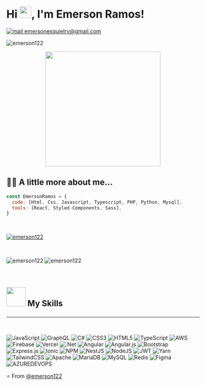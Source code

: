 <h1>Hi <img src="https://i.ibb.co/tJpwYQM/wave.gif" width="30px">, I'm Emerson Ramos! </h1>



[![mail emersonexquielrv@gmail.com](https://img.shields.io/badge/Email-emersonexquielrv@gmail.com-blue?style=flat-square&logo=gmail)](mailto:emersonexquielrv@gmail.com)<p align="left"> <img src="https://komarev.com/ghpvc/?username=emerson122&label=Profile%20views&color=0e75b6&style=flat" alt="emerson122" /> </p>


<p align="center"><img src="https://media.giphy.com/media/M9gbBd9nbDrOTu1Mqx/giphy.gif" width="300"></p>





## 🙋‍♂️  A little more about me...  


```javascript
const EmersonRamos = {
  code: [Html, Css, Javascript, Typescript, PHP, Python, Mysql],
  tools: [React, Styled-Components, Sass],
}
```
<br>
<p align="left"> <a href="https://github.com/ryo-ma/github-profile-trophy"><img src="https://github-profile-trophy.vercel.app/?username=emerson122" alt="emerson122" /></a> </p>

<br>
<p><img align="left" src="https://github-readme-stats.vercel.app/api/top-langs?username=emerson122&show_icons=true&locale=en&layout=compact" alt="emerson122" />
<img align="center" src="https://github-readme-streak-stats.herokuapp.com/?user=emerson122&" alt="emerson122" /></p>
<br>

## <picture><img src = "https://github.com/7oSkaaa/7oSkaaa/blob/main/Images/about_me.gif?raw=true" width = 50px></picture> My Skills
###
<hr>
  <br/>
  
![JavaScript](https://img.shields.io/badge/javascript-%23323330.svg?style=for-the-badge&logo=javascript&logoColor=%23F7DF1E) ![GraphQL](https://img.shields.io/badge/-GraphQL-E10098?style=for-the-badge&logo=graphql&logoColor=white) ![C#](https://img.shields.io/badge/c%23-%23239120.svg?style=for-the-badge&logo=csharp&logoColor=white) ![CSS3](https://img.shields.io/badge/css3-%231572B6.svg?style=for-the-badge&logo=css3&logoColor=white) ![HTML5](https://img.shields.io/badge/html5-%23E34F26.svg?style=for-the-badge&logo=html5&logoColor=white) ![TypeScript](https://img.shields.io/badge/typescript-%23007ACC.svg?style=for-the-badge&logo=typescript&logoColor=white) ![AWS](https://img.shields.io/badge/AWS-%23FF9900.svg?style=for-the-badge&logo=amazon-aws&logoColor=white) ![Firebase](https://img.shields.io/badge/firebase-%23039BE5.svg?style=for-the-badge&logo=firebase) ![Vercel](https://img.shields.io/badge/vercel-%23000000.svg?style=for-the-badge&logo=vercel&logoColor=white) ![.Net](https://img.shields.io/badge/.NET-5C2D91?style=for-the-badge&logo=.net&logoColor=white) ![Angular](https://img.shields.io/badge/angular-%23DD0031.svg?style=for-the-badge&logo=angular&logoColor=white) ![Angular.js](https://img.shields.io/badge/angular.js-%23E23237.svg?style=for-the-badge&logo=angularjs&logoColor=white) ![Bootstrap](https://img.shields.io/badge/bootstrap-%238511FA.svg?style=for-the-badge&logo=bootstrap&logoColor=white) ![Express.js](https://img.shields.io/badge/express.js-%23404d59.svg?style=for-the-badge&logo=express&logoColor=%2361DAFB) ![Ionic](https://img.shields.io/badge/Ionic-%233880FF.svg?style=for-the-badge&logo=Ionic&logoColor=white) ![NPM](https://img.shields.io/badge/NPM-%23CB3837.svg?style=for-the-badge&logo=npm&logoColor=white) ![NestJS](https://img.shields.io/badge/nestjs-%23E0234E.svg?style=for-the-badge&logo=nestjs&logoColor=white) ![NodeJS](https://img.shields.io/badge/node.js-6DA55F?style=for-the-badge&logo=node.js&logoColor=white) ![JWT](https://img.shields.io/badge/JWT-black?style=for-the-badge&logo=JSON%20web%20tokens) ![Yarn](https://img.shields.io/badge/yarn-%232C8EBB.svg?style=for-the-badge&logo=yarn&logoColor=white) ![TailwindCSS](https://img.shields.io/badge/tailwindcss-%2338B2AC.svg?style=for-the-badge&logo=tailwind-css&logoColor=white) ![Apache](https://img.shields.io/badge/apache-%23D42029.svg?style=for-the-badge&logo=apache&logoColor=white) ![MariaDB](https://img.shields.io/badge/MariaDB-003545?style=for-the-badge&logo=mariadb&logoColor=white) ![MySQL](https://img.shields.io/badge/mysql-%2300000f.svg?style=for-the-badge&logo=mysql&logoColor=white) ![Redis](https://img.shields.io/badge/redis-%23DD0031.svg?style=for-the-badge&logo=redis&logoColor=white) ![Figma](https://img.shields.io/badge/figma-%23F24E1E.svg?style=for-the-badge&logo=figma&logoColor=white) ![AZUREDEVOPS](https://img.shields.io/badge/azuredevops-0078D7.svg?style=for-the-badge&logo=azuredevops&logoColor=white&color=%230078D7)
 
:star: From [@emerson122](https://github.com/emerson122)

